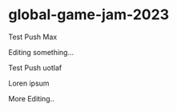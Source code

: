 # global-game-jam-2023

Test Push Max

Editing something...

Test Push uotlaf

Loren ipsum

More Editing..
